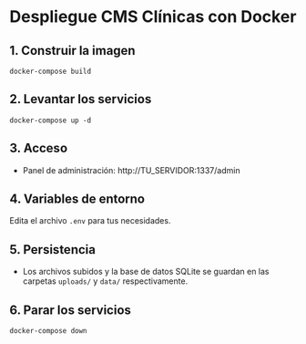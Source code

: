 # Despliegue CMS Clínicas con Docker

## 1. Construir la imagen
```
docker-compose build
```

## 2. Levantar los servicios
```
docker-compose up -d
```

## 3. Acceso
- Panel de administración: http://TU_SERVIDOR:1337/admin

## 4. Variables de entorno
Edita el archivo `.env` para tus necesidades.

## 5. Persistencia
- Los archivos subidos y la base de datos SQLite se guardan en las carpetas `uploads/` y `data/` respectivamente.

## 6. Parar los servicios
```
docker-compose down
``` 